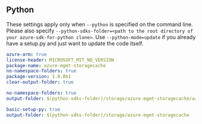 ## Python

These settings apply only when `--python` is specified on the command line.
Please also specify `--python-sdks-folder=<path to the root directory of your azure-sdk-for-python clone>`.
Use `--python-mode=update` if you already have a setup.py and just want to update the code itself.

``` yaml $(python) && $(track2)
azure-arm: true
license-header: MICROSOFT_MIT_NO_VERSION
package-name: azure-mgmt-storagecache
no-namespace-folders: true
package-version: 1.0.0b1
clear-output-folder: true
```
``` yaml $(python) && $(python-mode) == 'update' && $(track2)
no-namespace-folders: true
output-folder: $(python-sdks-folder)/storage/azure-mgmt-storagecache/azure/mgmt/storagecache
```
``` yaml $(python) && $(python-mode) == 'create' && $(track2)
basic-setup-py: true
output-folder: $(python-sdks-folder)/storage/azure-mgmt-storagecache
```
